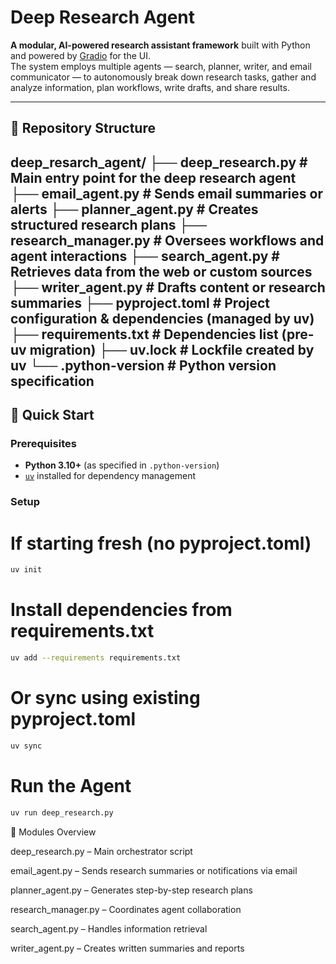 # Deep Research Agent

**A modular, AI-powered research assistant framework** built with Python and powered by [Gradio](https://www.gradio.app/) for the UI.  
The system employs multiple agents — search, planner, writer, and email communicator — to autonomously break down research tasks, gather and analyze information, plan workflows, write drafts, and share results.

---

## 📂 Repository Structure

deep_resarch_agent/
├── deep_research.py # Main entry point for the deep research agent
├── email_agent.py # Sends email summaries or alerts
├── planner_agent.py # Creates structured research plans
├── research_manager.py # Oversees workflows and agent interactions
├── search_agent.py # Retrieves data from the web or custom sources
├── writer_agent.py # Drafts content or research summaries
├── pyproject.toml # Project configuration & dependencies (managed by uv)
├── requirements.txt # Dependencies list (pre-uv migration)
├── uv.lock # Lockfile created by uv
└── .python-version # Python version specification
---

## 🚀 Quick Start

### Prerequisites

- **Python 3.10+** (as specified in `.python-version`)
- [`uv`](https://docs.astral.sh/uv) installed for dependency management

### Setup


# If starting fresh (no pyproject.toml)
```bash
uv init
```

# Install dependencies from requirements.txt
```bash
uv add --requirements requirements.txt
```

# Or sync using existing pyproject.toml
```bash
uv sync
```

# Run the Agent
```bash
uv run deep_research.py
```

🧩 Modules Overview

deep_research.py – Main orchestrator script

email_agent.py – Sends research summaries or notifications via email

planner_agent.py – Generates step-by-step research plans

research_manager.py – Coordinates agent collaboration

search_agent.py – Handles information retrieval

writer_agent.py – Creates written summaries and reports
